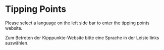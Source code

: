 # Tipping Points

<script>
  document.ready(window.location.href = 'en/');
</script>

Please select a language on the left side bar to enter the tipping
points website.

Zum Betreten der Kipppunkte-Website bitte eine Sprache in der Leiste
links auswählen.
